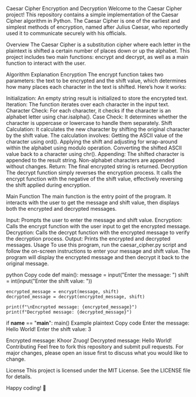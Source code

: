 Caesar Cipher Encryption and Decryption
Welcome to the Caesar Cipher project! This repository contains a simple implementation of the Caesar Cipher algorithm in Python. The Caesar Cipher is one of the earliest and simplest methods of encryption, named after Julius Caesar, who reportedly used it to communicate securely with his officials.

Overview
The Caesar Cipher is a substitution cipher where each letter in the plaintext is shifted a certain number of places down or up the alphabet. This project includes two main functions: encrypt and decrypt, as well as a main function to interact with the user.

Algorithm Explanation
Encryption
The encrypt function takes two parameters: the text to be encrypted and the shift value, which determines how many places each character in the text is shifted. Here’s how it works:

Initialization: An empty string result is initialized to store the encrypted text.
Iteration: The function iterates over each character in the input text.
Character Check: For each character, it checks if the character is an alphabet letter using char.isalpha().
Case Check: It determines whether the character is uppercase or lowercase to handle them separately.
Shift Calculation: It calculates the new character by shifting the original character by the shift value. The calculation involves:
Getting the ASCII value of the character using ord().
Applying the shift and adjusting for wrap-around within the alphabet using modulo operation.
Converting the shifted ASCII value back to a character using chr().
Appending: The shifted character is appended to the result string. Non-alphabet characters are appended without changes.
Return: The final encrypted string is returned.
Decryption
The decrypt function simply reverses the encryption process. It calls the encrypt function with the negative of the shift value, effectively reversing the shift applied during encryption.

Main Function
The main function is the entry point of the program. It interacts with the user to get the message and shift value, then displays both the encrypted and decrypted messages.

Input: Prompts the user to enter the message and shift value.
Encryption: Calls the encrypt function with the user input to get the encrypted message.
Decryption: Calls the decrypt function with the encrypted message to verify the decryption process.
Output: Prints the encrypted and decrypted messages.
Usage
To use this program, run the caesar_cipher.py script and follow the on-screen instructions to enter your message and shift value. The program will display the encrypted message and then decrypt it back to the original message.

python
Copy code
def main():
    message = input("Enter the message: ")
    shift = int(input("Enter the shift value: "))

    encrypted_message = encrypt(message, shift)
    decrypted_message = decrypt(encrypted_message, shift)

    print(f"\nEncrypted message: {encrypted_message}")
    print(f"Decrypted message: {decrypted_message}")

if __name__ == "__main__":
    main()
Example
plaintext
Copy code
Enter the message: Hello World!
Enter the shift value: 3

Encrypted message: Khoor Zruog!
Decrypted message: Hello World!
Contributing
Feel free to fork this repository and submit pull requests. For major changes, please open an issue first to discuss what you would like to change.

License
This project is licensed under the MIT License. See the LICENSE file for details.

Happy coding! 🚀
